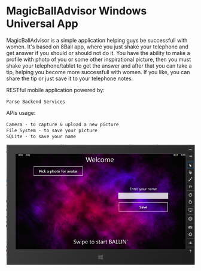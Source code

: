 MagicBallAdvisor Windows Universal App
======================================

MagicBallAdvisor is a simple application helping guys be successfull with women.
It's based on 8Ball app, where you just shake your telephone and get answer if you should or should not do it.
You have the ability to make a profile with photo of you or some other inspirational picture, then you must shake your telephone/tablet to get the answer and after that you can take a tip, helping you become more successfull with women.
If you like, you can share the tip or just save it to your telephone notes.

RESTful mobile application powered by:

    Parse Backend Services

APIs usage:

    Camera - to capture & upload a new picture
    File System - to save your picture
    SQLite - to save your name

![alt tag](https://raw.githubusercontent.com/nkichev/MagicBallAdvisor/master/images/MBATablet01.png)
